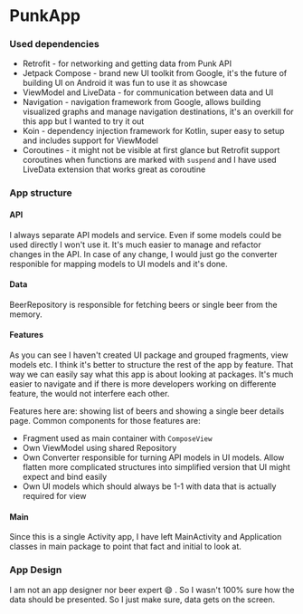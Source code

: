 # PunkApp

### Used dependencies

 - Retrofit - for networking and getting data from Punk API
 - Jetpack Compose - brand new UI toolkit from Google, it's the future of building UI on Android it was fun to use it as showcase
 - ViewModel and LiveData - for communication between data and UI
 - Navigation - navigation framework from Google, allows building visualized graphs and manage navigation destinations, it's an overkill for this app but I wanted to try it out
 - Koin - dependency injection framework for Kotlin, super easy to setup and includes support for ViewModel
 - Coroutines - it might not be visible at first glance but Retrofit support coroutines when functions are marked with `suspend` and I have used LiveData extension that works great as coroutine


### App structure

#### API

I always separate API models and service. Even if some models could be used directly I won't use it. It's much easier to manage and refactor changes in the API. In case of any change, I would just go the converter responible for mapping models to UI models and it's done.

#### Data

BeerRepository is responsible for fetching beers or single beer from the memory.

#### Features

As you can see I haven't created UI package and grouped fragments, view models etc. I think it's better to structure the rest of the app by feature. That way we can easily say what this app is about looking at packages. It's much easier to navigate and if there is more developers working on differente feature, the would not interfere each other.

Features here are: showing list of beers and showing a single beer details page.
Common components for those features are:
- Fragment used as main container with `ComposeView`
- Own ViewModel using shared Repository
- Own Converter responsible for turning API models in UI models. Allow flatten more complicated structures into simplified version that UI might expect and bind easily
- Own UI models which should always be 1-1 with data that is actually required for view

#### Main

Since this is a single Activity app, I have left MainActivity and Application classes in main package to point that fact and initial to look at.

### App Design

I am not an app designer nor beer expert :smile: . So I wasn't 100% sure how the data should be presented. So I just make sure, data gets on the screen.